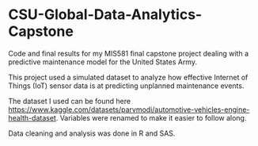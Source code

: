 # CSU-Global-Data-Analytics-Capstone
Code and final results for my MIS581 final capstone project dealing with a predictive maintenance model for the United States Army.

This project used a simulated dataset to analyze how effective Internet of Things (IoT) sensor data is at predicting unplanned maintenance events.

The dataset I used can be found here https://www.kaggle.com/datasets/parvmodi/automotive-vehicles-engine-health-dataset.  Variables were renamed to make it easier to follow along.

Data cleaning and analysis was done in R and SAS.
